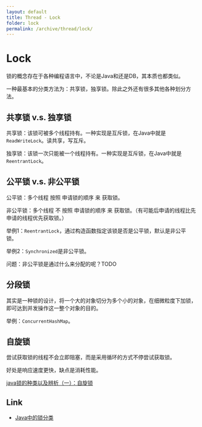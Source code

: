 ```yaml
---
layout: default
title: Thread - Lock
folder: lock
permalink: /archive/thread/lock/
---
```


# Lock

锁的概念存在于各种编程语言中，不论是Java和还是DB，其本质也都类似。

一种最基本的分类方法为：共享锁，独享锁。除此之外还有很多其他各种划分方法。

## 共享锁 v.s. 独享锁

共享锁：该锁可被多个线程持有。一种实现是互斥锁，在Java中就是`ReadWriteLock`。读共享，写互斥。

独享锁：该锁一次只能被一个线程持有。一种实现是互斥锁，在Java中就是`ReentrantLock`。

## 公平锁 v.s. 非公平锁

公平锁：多个线程 按照 申请锁的顺序 来 获取锁。

非公平锁：多个线程 不 按照 申请锁的顺序 来 获取锁。（有可能后申请的线程比先申请的线程优先获取锁。）

举例1：`ReentrantLock`，通过构造函数指定该锁是否是公平锁，默认是非公平锁。

举例2：`Synchronized`是非公平锁。

问题：非公平锁是通过什么来分配的呢？TODO

## 分段锁

其实是一种锁的设计，将一个大的对象切分为多个小的对象，在细微粒度下加锁，即可达到并发操作这一整个对象的目的。

举例：`ConcurrentHashMap`。

## 自旋锁

尝试获取锁的线程不会立即阻塞，而是采用循环的方式不停尝试获取锁。

好处是响应速度更快，缺点是消耗性能。

[java锁的种类以及辨析（一）：自旋锁](http://ifeve.com/java_lock_see1)

## Link
- [Java中的锁分类](https://www.cnblogs.com/qifengshi/p/6831055.html)

